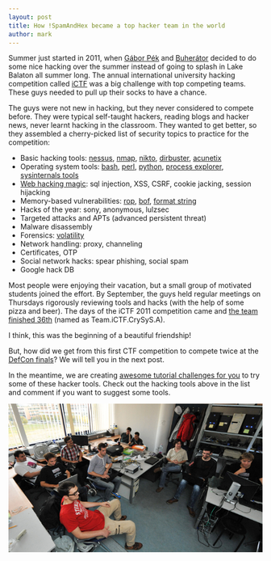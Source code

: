 ```yaml
---
layout: post
title: How !SpamAndHex became a top hacker team in the world
author: mark
---
```


Summer just started in 2011, when [Gábor Pék](http://www.crysys.hu/~pek/) and [Buherátor](https://twitter.com/buherator) decided to do some nice hacking over the summer instead of going to splash in Lake Balaton all summer long. The annual international university hacking competition called [iCTF](https://ictf.cs.ucsb.edu/) was a big challenge with top competing teams. These guys needed to pull up their socks to have a chance.
<!--excerpt-->

The guys were not new in hacking, but they never considered to compete before. They were typical self-taught hackers, reading blogs and hacker news, never learnt hacking in the classroom. They wanted to get better, so they assembled a cherry-picked list of security topics to practice for the competition:

* Basic hacking tools: [nessus](https://www.tenable.com/products/nessus-vulnerability-scanner), [nmap](http://nmap.org/), [nikto](https://cirt.net/Nikto2), [dirbuster](https://www.owasp.org/index.php/Category:OWASP_DirBuster_Project), [acunetix](http://www.acunetix.com/vulnerability-scanner/)
* Operating system tools: [bash](http://tldp.org/LDP/Bash-Beginners-Guide/html/), [perl](https://www.perl.org/), [python](https://www.python.org/about/gettingstarted/), [process explorer](https://technet.microsoft.com/en-us/sysinternals/processexplorer.aspx), [sysinternals tools](https://technet.microsoft.com/en-us/sysinternals/bb545021.aspx)
* [Web hacking magic](https://www.owasp.org/index.php/Category:OWASP_Top_Ten_Project): sql injection, XSS, CSRF, cookie jacking, session hijacking
* Memory-based vulnerabilities: [rop](http://cseweb.ucsd.edu/~hovav/talks/blackhat08.html), [bof](http://insecure.org/stf/smashstack.html), [format string](https://www.owasp.org/index.php/Format_string_attack)
* Hacks of the year: sony, anonymous, lulzsec
* Targeted attacks and APTs (advanced persistent threat)
* Malware disassembly
* Forensics: [volatility](http://www.volatilityfoundation.org/)
* Network handling: proxy, channeling
* Certificates, OTP
* Social network hacks: spear phishing, social spam
* Google hack DB

Most people were enjoying their vacation, but a small group of motivated students joined the effort. By September, the guys held regular meetings on Thursdays rigorously reviewing tools and hacks (with the help of some pizza and beer). The days of the iCTF 2011 competition came and [the team finished 36th](https://ctftime.org/event/22) (named as Team.iCTF.CrySyS.A). 

I think, this was the beginning of a beautiful friendship!

But, how did we get from this first CTF competition to compete twice at the [DefCon finals](https://legitbs.net/)? We will tell you in the next post.

In the meantime, we are creating [awesome tutorial challenges for you](https://platform.avatao.com/challenges) to try some of these hacker tools. Check out the hacking tools above in the list and comment if you want to suggest some tools.

![The !SpamAndHex team a few years later](../images/20131015_crysys_student_core.jpg)
